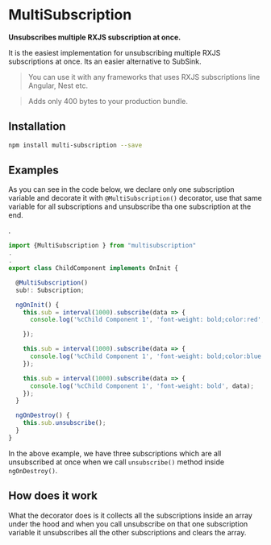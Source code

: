# MultiSubscription

**Unsubscribes multiple RXJS subscription at once.**

It is the easiest implementation for unsubscribing multiple RXJS subscriptions at once.
Its an easier alternative to SubSink.

> You can use it with any frameworks that uses RXJS subscriptions line Angular, Nest etc.

> Adds only 400 bytes to your production bundle.

## Installation

```bash
npm install multi-subscription --save
```

## Examples

As you can see in the code below, we declare only one subscription variable and decorate it with `@MultiSubscription()` decorator, use that same variable for all subscriptions and unsubscribe tha one subscription at the end.<br>

.

```ts
import {MultiSubscription } from "multisubscription"
.
.
export class ChildComponent implements OnInit {

  @MultiSubscription()
  sub!: Subscription;

  ngOnInit() {
    this.sub = interval(1000).subscribe(data => {
      console.log('%cChild Component 1', 'font-weight: bold;color:red', data);

    });

    this.sub = interval(1000).subscribe(data => {
      console.log('%cChild Component 1', 'font-weight: bold;color:blue', data);
    });

    this.sub = interval(1000).subscribe(data => {
      console.log('%cChild Component 1', 'font-weight: bold', data);
    });
  }

  ngOnDestroy() {
    this.sub.unsubscribe();
  }
}
```

In the above example, we have three subscriptions which are all unsubscribed at once when we call `unsubscribe()` method inside `ngOnDestroy()`.

## How does it work

What the decorator does is it collects all the subscriptions inside an array under the hood and when you call unsubscribe on that one subscription variable it unsubscribes all the other subscriptions and clears the array.
